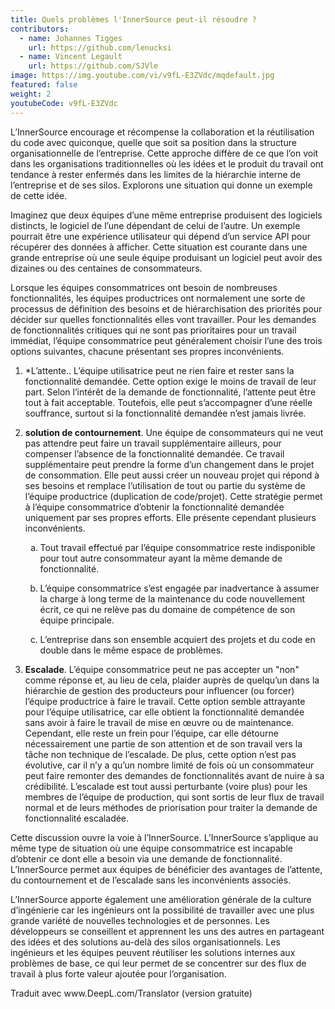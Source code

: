 ```yaml
---
title: Quels problèmes l'InnerSource peut-il résoudre ?
contributors:
  - name: Johannes Tigges
    url: https://github.com/lenucksi
  - name: Vincent Legault
    url: https://github.com/SJVle
image: https://img.youtube.com/vi/v9fL-E3ZVdc/mqdefault.jpg
featured: false
weight: 2
youtubeCode: v9fL-E3ZVdc
---
```

<div class="paragraph">
<p>L&#8217;InnerSource encourage et récompense la collaboration et la réutilisation du code avec quiconque, quelle que soit sa position dans la structure organisationnelle de l&#8217;entreprise.
Cette approche diffère de ce que l&#8217;on voit dans les organisations traditionnelles où les idées et le produit du travail ont tendance à rester enfermés dans les limites de la hiérarchie interne de l&#8217;entreprise et de ses silos.
Explorons une situation qui donne un exemple de cette idée.</p>
</div>
<div class="paragraph">
<p>Imaginez que deux équipes d&#8217;une même entreprise produisent des logiciels distincts, le logiciel de l&#8217;une dépendant de celui de l&#8217;autre.
Un exemple pourrait être une expérience utilisateur qui dépend d&#8217;un service API pour récupérer des données à afficher.
Cette situation est courante dans une grande entreprise où une seule équipe produisant un logiciel peut avoir des dizaines ou des centaines de consommateurs.</p>
</div>
<div class="paragraph">
<p>Lorsque les équipes consommatrices ont besoin de nombreuses fonctionnalités, les équipes productrices ont normalement une sorte de processus de définition des besoins et de hiérarchisation des priorités pour décider sur quelles fonctionnalités elles vont travailler.
Pour les demandes de fonctionnalités critiques qui ne sont pas prioritaires pour un travail immédiat, l&#8217;équipe consommatrice peut généralement choisir l&#8217;une des trois options suivantes, chacune présentant ses propres inconvénients.</p>
</div>
<div class="olist arabic">
<ol class="arabic">
<li>
<p>*L&#8217;attente.. L&#8217;équipe utilisatrice peut ne rien faire et rester sans la fonctionnalité demandée.
Cette option exige le moins de travail de leur part.
Selon l&#8217;intérêt de la demande de fonctionnalité, l&#8217;attente peut être tout à fait acceptable.
Toutefois, elle peut s&#8217;accompagner d&#8217;une réelle souffrance, surtout si la fonctionnalité demandée n&#8217;est jamais livrée.</p>
</li>
<li>
<p><strong>solution de contournement</strong>. Une équipe de consommateurs qui ne veut pas attendre peut faire un travail supplémentaire ailleurs, pour compenser l&#8217;absence de la fonctionnalité demandée.
Ce travail supplémentaire peut prendre la forme d&#8217;un changement dans le projet de consommation.
Elle peut aussi créer un nouveau projet qui répond à ses besoins et remplace l&#8217;utilisation de tout ou partie du système de l&#8217;équipe productrice (duplication de code/projet).
Cette stratégie permet à l&#8217;équipe consommatrice d&#8217;obtenir la fonctionnalité demandée uniquement par ses propres efforts. Elle présente cependant plusieurs inconvénients.</p>
<div class="olist loweralpha">
<ol class="loweralpha" type="a">
<li>
<p>Tout travail effectué par l&#8217;équipe consommatrice reste indisponible pour tout autre consommateur ayant la même demande de fonctionnalité.</p>
</li>
<li>
<p>L&#8217;équipe consommatrice s&#8217;est engagée par inadvertance à assumer la charge à long terme de la maintenance du code nouvellement écrit, ce qui ne relève pas du domaine de compétence de son équipe principale.</p>
</li>
<li>
<p>L&#8217;entreprise dans son ensemble acquiert des projets et du code en double dans le même espace de problèmes.</p>
</li>
</ol>
</div>
</li>
<li>
<p><strong>Escalade</strong>. L&#8217;équipe consommatrice peut ne pas accepter un "non" comme réponse et, au lieu de cela, plaider auprès de quelqu&#8217;un dans la hiérarchie de gestion des producteurs pour influencer (ou forcer) l&#8217;équipe productrice à faire le travail.
Cette option semble attrayante pour l&#8217;équipe utilisatrice, car elle obtient la fonctionnalité demandée sans avoir à faire le travail de mise en œuvre ou de maintenance.
Cependant, elle reste un frein pour l&#8217;équipe, car elle détourne nécessairement une partie de son attention et de son travail vers la tâche non technique de l&#8217;escalade.
De plus, cette option n&#8217;est pas évolutive, car il n&#8217;y a qu&#8217;un nombre limité de fois où un consommateur peut faire remonter des demandes de fonctionnalités avant de nuire à sa crédibilité.
L&#8217;escalade est tout aussi perturbante (voire plus) pour les membres de l&#8217;équipe de production, qui sont sortis de leur flux de travail normal et de leurs méthodes de priorisation pour traiter la demande de fonctionnalité escaladée.</p>
</li>
</ol>
</div>
<div class="paragraph">
<p>Cette discussion ouvre la voie à l&#8217;InnerSource.
L&#8217;InnerSource s&#8217;applique au même type de situation où une équipe consommatrice est incapable d&#8217;obtenir ce dont elle a besoin via une demande de fonctionnalité.
L&#8217;InnerSource permet aux équipes de bénéficier des avantages de l&#8217;attente, du contournement et de l&#8217;escalade sans les inconvénients associés.</p>
</div>
<div class="paragraph">
<p>L&#8217;InnerSource apporte également une amélioration générale de la culture d&#8217;ingénierie car les ingénieurs ont la possibilité de travailler avec une plus grande variété de nouvelles technologies et de personnes.
Les développeurs se conseillent et apprennent les uns des autres en partageant des idées et des solutions au-delà des silos organisationnels.
Les ingénieurs et les équipes peuvent réutiliser les solutions internes aux problèmes de base, ce qui leur permet de se concentrer sur des flux de travail à plus forte valeur ajoutée pour l&#8217;organisation.</p>
</div>
<div class="paragraph">
<p>Traduit avec www.DeepL.com/Translator (version gratuite)</p>
</div>
<!--- This file autogenerated from https://github.com/InnerSourceCommons/InnerSourceLearningPath/blob/master/scripts -->
